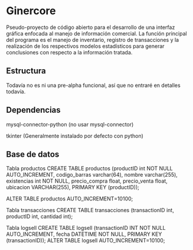 # Ginercore

Pseudo-proyecto de código abierto para el desarrollo de una interfaz gráfica enfocada al manejo de información comercial. La función principal del programa es el manejo de inventario, registro de transacciones y la realización de los respectivos modelos estadísticos para generar conclusiones con respecto a la información tratada. 


## Estructura

Todavía no es ni una pre-alpha funcional, así que no entraré en detalles todavía.

## Dependencias

mysql-connector-python (no usar mysql-connector)

tkinter (Generalmente instalado por defecto con python)

## Base de datos

Tabla productos
CREATE TABLE productos (productID int NOT NULL AUTO_INCREMENT, codigo_barras varchar(64), nombre varchar(255), existencias int NOT NULL, precio_compra float, precio_venta float, ubicacion VARCHAR(255), PRIMARY KEY (productID));

ALTER TABLE productos AUTO_INCREMENT=10100;

Tabla transacciones
CREATE TABLE transacciones (transactionID int, productID int, cantidad int);

Tabla logsell
CREATE TABLE logsell (transactionID INT NOT NULL AUTO_INCREMENT, fecha DATETIME NOT NULL, PRIMARY KEY (transactionID));
ALTER TABLE logsell AUTO_INCREMENT=10100;

